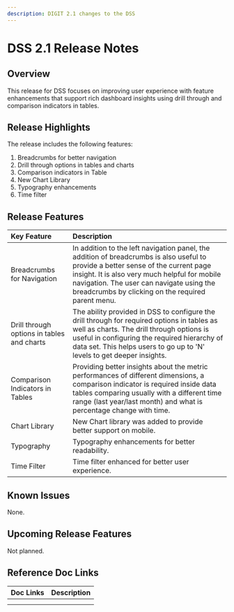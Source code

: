 ```yaml
---
description: DIGIT 2.1 changes to the DSS
---
```


# DSS 2.1 Release Notes

## Overview <a id="Overview"></a>

This release for DSS focuses on improving user experience with feature enhancements that support rich dashboard insights using drill through and comparison indicators in tables.

## Release Highlights <a id="Release-Highlights"></a>

The release includes the following features:

1. Breadcrumbs for better navigation
2. Drill through options in tables and charts
3. Comparison indicators in Table
4. New Chart Library
5. Typography enhancements
6. Time filter

## Release Features <a id="Release-Features"></a>

| **Key Feature** | **Description** |
| :--- | :--- |
| Breadcrumbs for Navigation | In addition to the left navigation panel, the addition of breadcrumbs is also useful to provide a better sense of the current page insight. It is also very much helpful for mobile navigation. The user can navigate using the breadcrumbs by clicking on the required parent menu. |
| Drill through options in tables and charts | The ability provided in DSS to configure the drill through for required options in tables as well as charts. The drill through options is useful in configuring the required hierarchy of data set. This helps users to go up to 'N' levels to get deeper insights. |
| Comparison Indicators in Tables | Providing better insights about the metric performances of different dimensions, a comparison indicator is required inside data tables comparing usually with a different time range \(last year/last month\) and what is percentage change with time. |
| Chart Library | New Chart library was added to provide better support on mobile. |
| Typography | Typography enhancements for better readability. |
| Time Filter | Time filter enhanced for better user experience. |

## Known Issues <a id="Known-Issues"></a>

None.

## Upcoming Release Features <a id="Upcoming-Release-Features"></a>

Not planned.

## Reference Doc Links <a id="Reference-Doc-Links"></a>

| **Doc Links** | **Description** |
| :--- | :--- |
|  |  |
|  |  |

